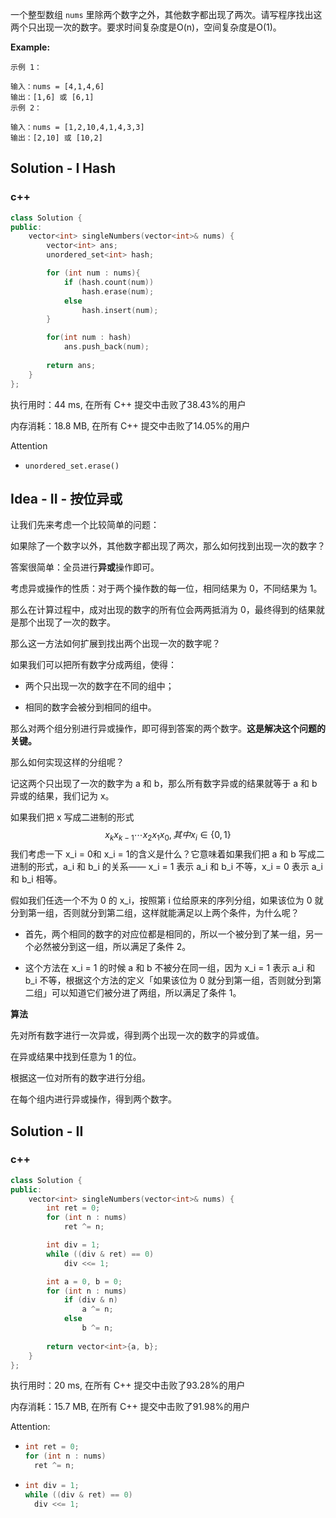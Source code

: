  一个整型数组 `nums` 里除两个数字之外，其他数字都出现了两次。请写程序找出这两个只出现一次的数字。要求时间复杂度是O(n)，空间复杂度是O(1)。 



 **Example:**

```
示例 1：

输入：nums = [4,1,4,6]
输出：[1,6] 或 [6,1]
示例 2：

输入：nums = [1,2,10,4,1,4,3,3]
输出：[2,10] 或 [10,2]
```

## Solution - I Hash
### c++

```c++
class Solution {
public:
    vector<int> singleNumbers(vector<int>& nums) {
        vector<int> ans;
        unordered_set<int> hash;

        for (int num : nums){
            if (hash.count(num))
                hash.erase(num);
            else
                hash.insert(num);
        }

        for(int num : hash)
            ans.push_back(num);
        
        return ans;
    }
};
```

执行用时：44 ms, 在所有 C++ 提交中击败了38.43%的用户

内存消耗：18.8 MB, 在所有 C++ 提交中击败了14.05%的用户

Attention

- ```
  unordered_set.erase()
  ```

## Idea - II - 按位异或

让我们先来考虑一个比较简单的问题：

如果除了一个数字以外，其他数字都出现了两次，那么如何找到出现一次的数字？

答案很简单：全员进行**异或**操作即可。



考虑异或操作的性质：对于两个操作数的每一位，相同结果为 0，不同结果为 1。

那么在计算过程中，成对出现的数字的所有位会两两抵消为 0，最终得到的结果就是那个出现了一次的数字。

那么这一方法如何扩展到找出两个出现一次的数字呢？



如果我们可以把所有数字分成两组，使得：

- 两个只出现一次的数字在不同的组中；

- 相同的数字会被分到相同的组中。

 那么对两个组分别进行异或操作，即可得到答案的两个数字。**这是解决这个问题的关键。** 



那么如何实现这样的分组呢？

记这两个只出现了一次的数字为 a 和 b，那么所有数字异或的结果就等于 a 和 b 异或的结果，我们记为 x。

如果我们把 x 写成二进制的形式
$$
x_k x_{k - 1} \cdots x_2 x_1 x_0, 其中x_i \in \{ 0, 1 \}
$$
我们考虑一下 x_i = 0和 x_i = 1的含义是什么？它意味着如果我们把 a 和 b 写成二进制的形式，a_i 和 b_i 的关系—— x_i = 1 表示 a_i 和 b_i 不等，x_i = 0 表示 a_i 和 b_i 相等。

假如我们任选一个不为 0 的 x_i，按照第 i 位给原来的序列分组，如果该位为 0 就分到第一组，否则就分到第二组，这样就能满足以上两个条件，为什么呢？

- 首先，两个相同的数字的对应位都是相同的，所以一个被分到了某一组，另一个必然被分到这一组，所以满足了条件 2。

- 这个方法在 x_i = 1 的时候 a 和 b 不被分在同一组，因为 x_i = 1 表示 a_i 和 b_i 不等，根据这个方法的定义「如果该位为 0 就分到第一组，否则就分到第二组」可以知道它们被分进了两组，所以满足了条件 1。

**算法**

先对所有数字进行一次异或，得到两个出现一次的数字的异或值。

在异或结果中找到任意为 1 的位。

根据这一位对所有的数字进行分组。

在每个组内进行异或操作，得到两个数字。

## Solution - II

### c++

```c++
class Solution {
public:
    vector<int> singleNumbers(vector<int>& nums) {
        int ret = 0;
        for (int n : nums)
            ret ^= n;

        int div = 1;
        while ((div & ret) == 0)
            div <<= 1;

        int a = 0, b = 0;
        for (int n : nums)
            if (div & n)
                a ^= n;
            else
                b ^= n;
                
        return vector<int>{a, b};
    }
};
```

执行用时：20 ms, 在所有 C++ 提交中击败了93.28%的用户

内存消耗：15.7 MB, 在所有 C++ 提交中击败了91.98%的用户

Attention:

- ```c++
  int ret = 0;
  for (int n : nums)
  	ret ^= n;
  ```

- ```c++
  int div = 1;
  while ((div & ret) == 0)
  	div <<= 1;
  ```